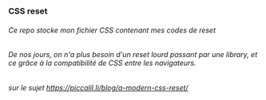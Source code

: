 ### CSS reset

######  Ce repo stocke mon fichier CSS contenant mes codes de reset
######  De nos jours, on n'a plus besoin d'un reset lourd passant par une library, et ce grâce à la compatibilité de CSS entre les navigateurs. 
######  sur le sujet https://piccalil.li/blog/a-modern-css-reset/ 



